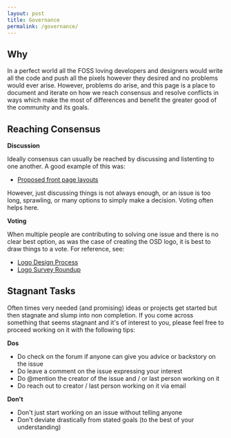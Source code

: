 ```yaml
---
layout: post
title: Governance
permalink: /governance/
---
```


## Why

In a perfect world all the FOSS loving developers and designers would write all
the code and push all the pixels however they desired and no problems would ever
arise. However, problems do arise, and this page is a place to document and
iterate on how we reach consensus and resolve conflicts in ways which make the
most of differences and benefit the greater good of the community and its goals.

## Reaching Consensus

**Discussion**

Ideally consensus can usually be reached by discussing and listenting to one
another. A good example of this was:

- [Proposed front page layouts](https://github.com/opensourcedesign/opensourcedesign.net/issues/17)

However, just discussing things is not always enough, or an issue is too
long, sprawling, or many options to simply make a decision. Voting often helps
here.

**Voting**

When multiple people are contributing to solving one issue and there is no clear
best option, as was the case of creating the OSD logo, it is best to draw things
to a vote. For reference, see:

- [Logo Design Process](https://github.com/opensourcedesign/opensourcedesign.net/issues/18)
- [Logo Survey Roundup](https://github.com/opensourcedesign/opensourcedesign.net/issues/28)

## Stagnant Tasks

Often times very needed (and promising) ideas or projects get started but then
stagnate and slump into non completion. If you come across something that seems
stagnant and it's of interest to you, please feel free to proceed working on it
with the following tips:

**Dos**

- Do check on the forum if anyone can give you advice or backstory on the issue
- Do leave a comment on the issue expressing your interest
- Do @mention the creator of the issue and / or last person working on it
- Do reach out to creator / last person working on it via email

**Don't**

- Don't just start working on an issue without telling anyone
- Don't deviate drastically from stated goals (to the best of your understanding)

